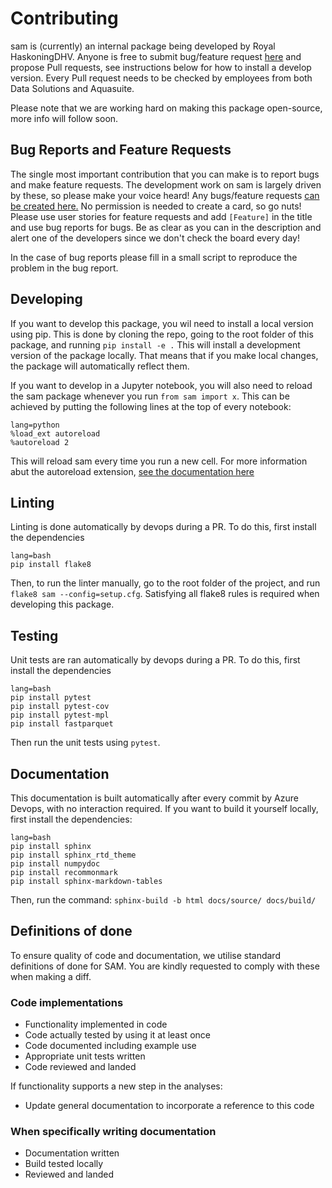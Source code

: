 # Contributing

sam is (currently) an internal package being developed by Royal HaskoningDHV. Anyone is free to submit bug/feature request [here](https://dev.azure.com/corporateroot/SAM/_workitems/recentlyupdated/) and propose Pull requests, see instructions below for how to install a develop version. Every Pull request needs to be checked by employees from both Data Solutions and Aquasuite.

Please note that we are working hard on making this package open-source, more info will follow soon.

## Bug Reports and Feature Requests

The single most important contribution that you can make is to report bugs and make feature requests. The development work on sam is largely driven by these, so please make your voice heard! Any bugs/feature requests [can be created here.](https://dev.azure.com/corporateroot/SAM/_workitems/) No permission is needed to create a card, so go nuts! Please use user stories for feature requests and add `[Feature]` in the title and use bug reports for bugs. Be as clear as you can in the description and alert one of the developers since we don't check the board every day!

In the case of bug reports please fill in a small script to reproduce the problem in the bug report.

## Developing

If you want to develop this package, you wil need to install a local version using pip. This is done by cloning the repo, going to the root folder of this package, and running `pip install -e .` This will install a development version of the package locally. That means that if you make local changes, the package will automatically reflect them. 

If you want to develop in a Jupyter notebook, you will also need to reload the sam package whenever you run `from sam import x`. This can be achieved by putting the following lines at the top of every notebook:

```
lang=python
%load_ext autoreload
%autoreload 2
```

This will reload sam every time you run a new cell. For more information abut the autoreload extension, [see the documentation here](https://ipython.org/ipython-doc/3/config/extensions/autoreload.html)

## Linting

Linting is done automatically by devops during a PR. To do this, first install the dependencies

```
lang=bash
pip install flake8
```

Then, to run the linter manually, go to the root folder of the project, and run `flake8 sam --config=setup.cfg`. Satisfying all flake8 rules is required when developing this package.

## Testing

Unit tests are ran automatically by devops during a PR. To do this, first install the dependencies

```
lang=bash
pip install pytest
pip install pytest-cov
pip install pytest-mpl
pip install fastparquet
```

Then run the unit tests using `pytest`.

## Documentation

This documentation is built automatically after every commit by Azure Devops, with no interaction required. If you want to build it yourself locally, first install the dependencies:

```
lang=bash
pip install sphinx
pip install sphinx_rtd_theme
pip install numpydoc
pip install recommonmark
pip install sphinx-markdown-tables
```

Then, run the command: `sphinx-build -b html docs/source/ docs/build/`

## Definitions of done
To ensure quality of code and documentation, we utilise standard definitions of done for SAM. You are kindly requested to comply with these when making a diff.

### Code implementations

* Functionality implemented in code
* Code actually tested by using it at least once
* Code documented including example use
* Appropriate unit tests written
* Code reviewed and landed

If functionality supports a new step in the analyses:

* Update general documentation to incorporate a reference to this code

### When specifically writing documentation

* Documentation written
* Build tested locally
* Reviewed and landed
